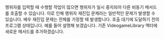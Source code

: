 행위자를 입력할 때 수행할 작업이 많으면 행위자가 일시 중지되어 다른 비동기 메서드를 호출할 수 있습니다. 이로 인해 행위자 재진입 문제라는 일반적인 문제가 발생할 수 있습니다.
배우 재진입 문제는 전체를 가정할 때 발생합니다.
호출 대기에 도달하기 전의 프로그램 상태입니다. 예를 들어 설명해 보겠습니다. 기존 VideogameLibrary 액터에 새로운 메서드를 추가하겠습니다.